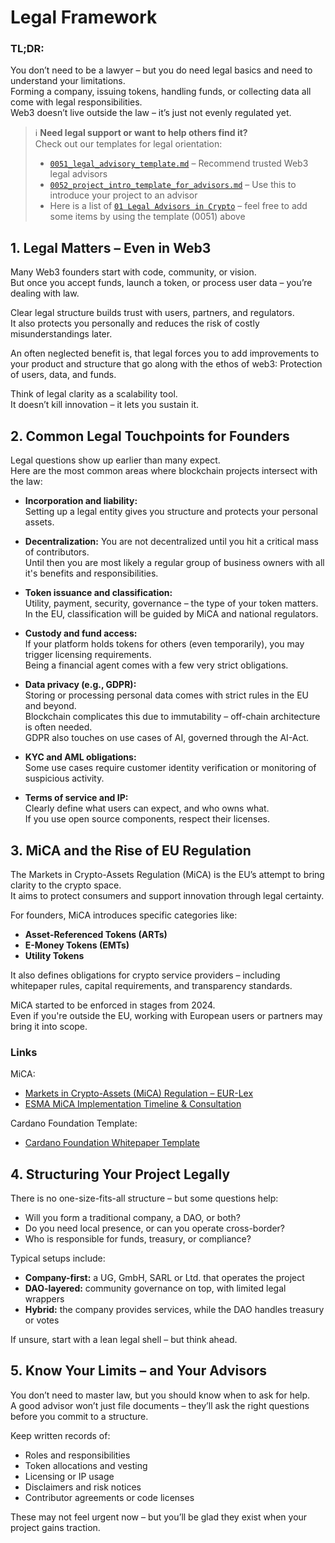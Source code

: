 # Legal Framework

### TL;DR:

You don’t need to be a lawyer – but you do need legal basics and need to understand your limitations.  
Forming a company, issuing tokens, handling funds, or collecting data all come with legal responsibilities.  
Web3 doesn’t live outside the law – it’s just not evenly regulated yet.



> ℹ️ **Need legal support or want to help others find it?**  
> Check out our templates for legal orientation:
>
> - [`0051_legal_advisory_template.md`](./0051_legal_advisory_template.md) – Recommend trusted Web3 legal advisors  
> - [`0052_project_intro_template_for_advisors.md`](./0052_project_intro_template_for_advisors.md) – Use this to introduce your project to an advisor
> - Here is a list of [`01 Legal Advisors in Crypto`](./01_Legal_Advisors_in_Crypto/) – feel free to add some items by using the template (0051) above



## 1. Legal Matters – Even in Web3  
Many Web3 founders start with code, community, or vision.  
But once you accept funds, launch a token, or process user data – you’re dealing with law.

Clear legal structure builds trust with users, partners, and regulators.  
It also protects you personally and reduces the risk of costly misunderstandings later.  

An often neglected benefit is, that legal forces you to add improvements to your product and structure that go along with the ethos of web3: Protection of users, data, and funds. 

Think of legal clarity as a scalability tool.  
It doesn’t kill innovation – it lets you sustain it.



## 2. Common Legal Touchpoints for Founders  
Legal questions show up earlier than many expect.  
Here are the most common areas where blockchain projects intersect with the law:

- **Incorporation and liability:**  
  Setting up a legal entity gives you structure and protects your personal assets.

- **Decentralization:**
  You are not decentralized until you hit a critical mass of contributors.   
  Until then you are most likely a regular group of business owners with all it's benefits and responsibilities.
  
- **Token issuance and classification:**  
  Utility, payment, security, governance – the type of your token matters.  
  In the EU, classification will be guided by MiCA and national regulators.

- **Custody and fund access:**  
  If your platform holds tokens for others (even temporarily), you may trigger licensing requirements.  
  Being a financial agent comes with a few very strict obligations.
  
- **Data privacy (e.g., GDPR):**  
  Storing or processing personal data comes with strict rules in the EU and beyond.  
  Blockchain complicates this due to immutability – off-chain architecture is often needed.  
  GDPR also touches on use cases of AI, governed through the AI-Act.
  
- **KYC and AML obligations:**  
  Some use cases require customer identity verification or monitoring of suspicious activity.

- **Terms of service and IP:**  
  Clearly define what users can expect, and who owns what.  
  If you use open source components, respect their licenses.



## 3. MiCA and the Rise of EU Regulation  
The Markets in Crypto-Assets Regulation (MiCA) is the EU’s attempt to bring clarity to the crypto space.  
It aims to protect consumers and support innovation through legal certainty.

For founders, MiCA introduces specific categories like:

- **Asset-Referenced Tokens (ARTs)**  
- **E-Money Tokens (EMTs)**  
- **Utility Tokens**

It also defines obligations for crypto service providers – including whitepaper rules, capital requirements, and transparency standards.

MiCA started to be enforced in stages from 2024.  
Even if you're outside the EU, working with European users or partners may bring it into scope.   

### Links 

MiCA:  
- [Markets in Crypto-Assets (MiCA) Regulation – EUR-Lex](https://eur-lex.europa.eu/legal-content/EN/TXT/?uri=CELEX%3A32023R1114)  
- [ESMA MiCA Implementation Timeline & Consultation](https://www.esma.europa.eu/press-news/esma-news/esma-starts-consultations-mica-regulation)

Cardano Foundation Template:  
- [Cardano Foundation Whitepaper Template](https://cardanofoundation.org/blog/whitepaper-template-cardano-mica-compliance)





## 4. Structuring Your Project Legally  
There is no one-size-fits-all structure – but some questions help:

- Will you form a traditional company, a DAO, or both?
- Do you need local presence, or can you operate cross-border?
- Who is responsible for funds, treasury, or compliance?

Typical setups include:

- **Company-first:** a UG, GmbH, SARL or Ltd. that operates the project
- **DAO-layered:** community governance on top, with limited legal wrappers
- **Hybrid:** the company provides services, while the DAO handles treasury or votes

If unsure, start with a lean legal shell – but think ahead.



## 5. Know Your Limits – and Your Advisors  
You don’t need to master law, but you should know when to ask for help.  
A good advisor won’t just file documents – they’ll ask the right questions before you commit to a structure.

Keep written records of:

- Roles and responsibilities  
- Token allocations and vesting  
- Licensing or IP usage  
- Disclaimers and risk notices  
- Contributor agreements or code licenses

These may not feel urgent now – but you’ll be glad they exist when your project gains traction.

